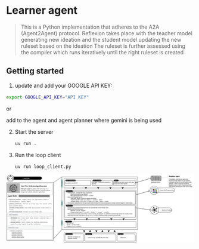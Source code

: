 # Learner agent
> This is a Python implementation that adheres to the A2A (Agent2Agent) protocol. 
> Reflexion takes place with the teacher model generating new ideation and the student model updating the new ruleset based on the ideation
> The ruleset is further assessed using the compiler which runs iteratively until the right ruleset is created

## Getting started

1. update and add your GOOGLE API KEY:


```bash
export GOOGLE_API_KEY="API KEY"
```

or

add to the agent and agent planner where gemini is being used

2. Start the server
    ```bash
    uv run .
    ```

3. Run the loop client
    ```bash
    uv run loop_client.py
    ```

![Learner](../Image/Learner.png)